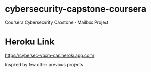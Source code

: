 # cybersecurity-capstone-coursera
Coursera Cybersecurity Capstone - Mailbox Project

# Heroku Link
https://cybersec-vbcm-cap.herokuapp.com/

Inspired by few other previous projects
